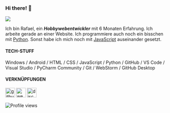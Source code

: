 ### Hi there! 👋
![](https://mir-s3-cdn-cf.behance.net/projects/max_808/6dc5de68097599.Y3JvcCwzNzI5LDI5MTcsNjM2LDA.jpg)

Ich bin Rafael, ein ***Hobbywebentwickler*** mit 6 Monaten Erfahrung. Ich arbeite gerade an einer Website. Ich programmiere auch noch ein bisschen mit [Python](https://www.python.org/). Sonst habe ich mich noch mit [JavaScript](https://www.javascript.com/) auseinander gesetzt. 
#### TECH-STUFF
Windows / Android / HTML / CSS / JavaScript / Python / GitHub / VS Code / Visual Studio / PyCharm Community / Git / WebStorm / GitHub Desktop






#### VERKNÜPFUNGEN

[<img src='https://cdn.jsdelivr.net/npm/simple-icons@3.0.1/icons/github.svg' alt='github' height='30'>](https://github.com/ragr07)  [<img src='https://cdn.jsdelivr.net/npm/simple-icons@3.0.1/icons/icloud.svg' alt='website' height='30'>](https://arcticpenguin07.github.io)  [<img src='https://cdn.jsdelivr.net/npm/simple-icons@3.0.1/icons/discord.svg' alt='discord' height='30'>](https://discord.gg/SEUx4An4)  

![Profile views](https://gpvc.arturio.dev/ArcticPenguin07)  
